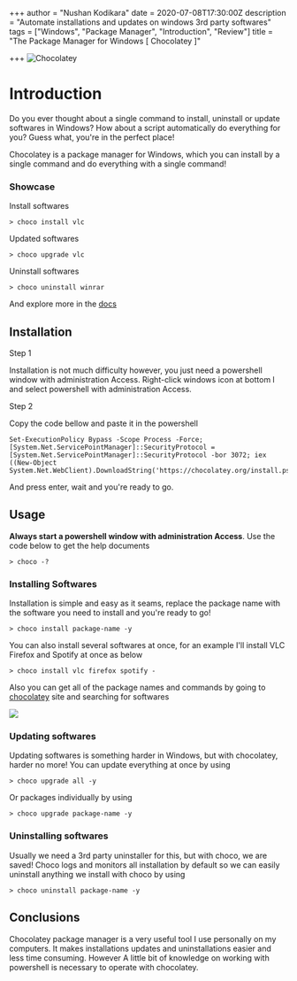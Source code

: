 +++
author = "Nushan Kodikara"
date = 2020-07-08T17:30:00Z
description = "Automate installations and updates on windows 3rd party softwares"
tags = ["Windows", "Package Manager", "Introduction", "Review"]
title = "The Package Manager for Windows [ Chocolatey ]"

+++
![Chocolatey](/uploads/20200708_224037.jpg "Chocolatey")

# Introduction

Do you ever thought about a single command to install, uninstall or update softwares in Windows? How about a script automatically do everything for you? Guess what, you're in the perfect place!

Chocolatey is a package manager for Windows, which you can install by a single command and do everything with a single command!

### Showcase

Install softwares

    > choco install vlc

Updated softwares

    > choco upgrade vlc

Uninstall softwares

    > choco uninstall winrar

And explore more in the [docs](https://chocolatey.org/docs "Chocolatey Docs")

## Installation

Step 1

Installation is not much difficulty however, you just need a powershell window with administration Access. Right-click windows icon at bottom l and select powershell with administration Access.

Step 2

Copy the code bellow and paste it in the powershell

    Set-ExecutionPolicy Bypass -Scope Process -Force; [System.Net.ServicePointManager]::SecurityProtocol = [System.Net.ServicePointManager]::SecurityProtocol -bor 3072; iex ((New-Object System.Net.WebClient).DownloadString('https://chocolatey.org/install.ps1'))

And press enter, wait and you're ready to go.

## Usage

**Always start a powershell window with administration Access**. Use the code below to get the help documents

    > choco -?

### Installing Softwares

Installation is simple and easy as it seams, replace the package name with the software you need to install and you're ready to go!

    > choco install package-name -y

You can also install several softwares at once, for an example I'll install VLC Firefox and Spotify at once as below

    > choco install vlc firefox spotify -

Also you can get all of the package names and commands by going to [chocolatey](https://chocolatey.org/) site and searching for softwares

![](/uploads/20200708_224814.jpg)

### Updating softwares

Updating softwares is something harder in Windows, but with chocolatey, harder no more! You can update everything at once by using

    > choco upgrade all -y

Or packages individually by using

    > choco upgrade package-name -y

### Uninstalling softwares

Usually we need a 3rd party uninstaller for this, but with choco, we are saved! Choco logs and monitors all installation by default so we can easily uninstall anything we install with choco by using

    > choco uninstall package-name -y

## Conclusions

Chocolatey package manager is a very useful tool I use personally on my computers. It makes installations updates and uninstallations easier and less time consuming. However A little bit of knowledge on working with powershell is necessary to operate with chocolatey.